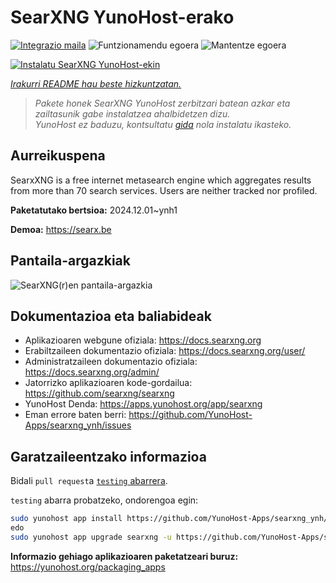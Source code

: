 <!--
Ohart ongi: README hau automatikoki sortu da <https://github.com/YunoHost/apps/tree/master/tools/readme_generator>ri esker
EZ editatu eskuz.
-->

# SearXNG YunoHost-erako

[![Integrazio maila](https://apps.yunohost.org/badge/integration/searxng)](https://ci-apps.yunohost.org/ci/apps/searxng/)
![Funtzionamendu egoera](https://apps.yunohost.org/badge/state/searxng)
![Mantentze egoera](https://apps.yunohost.org/badge/maintained/searxng)

[![Instalatu SearXNG YunoHost-ekin](https://install-app.yunohost.org/install-with-yunohost.svg)](https://install-app.yunohost.org/?app=searxng)

*[Irakurri README hau beste hizkuntzatan.](./ALL_README.md)*

> *Pakete honek SearXNG YunoHost zerbitzari batean azkar eta zailtasunik gabe instalatzea ahalbidetzen dizu.*  
> *YunoHost ez baduzu, kontsultatu [gida](https://yunohost.org/install) nola instalatu ikasteko.*

## Aurreikuspena

SearxXNG is a free internet metasearch engine which aggregates results from more than 70 search services. Users are neither tracked nor profiled.


**Paketatutako bertsioa:** 2024.12.01~ynh1

**Demoa:** <https://searx.be>

## Pantaila-argazkiak

![SearXNG(r)en pantaila-argazkia](./doc/screenshots/screenshot_1.png)

## Dokumentazioa eta baliabideak

- Aplikazioaren webgune ofiziala: <https://docs.searxng.org>
- Erabiltzaileen dokumentazio ofiziala: <https://docs.searxng.org/user/>
- Administratzaileen dokumentazio ofiziala: <https://docs.searxng.org/admin/>
- Jatorrizko aplikazioaren kode-gordailua: <https://github.com/searxng/searxng>
- YunoHost Denda: <https://apps.yunohost.org/app/searxng>
- Eman errore baten berri: <https://github.com/YunoHost-Apps/searxng_ynh/issues>

## Garatzaileentzako informazioa

Bidali `pull request`a [`testing` abarrera](https://github.com/YunoHost-Apps/searxng_ynh/tree/testing).

`testing` abarra probatzeko, ondorengoa egin:

```bash
sudo yunohost app install https://github.com/YunoHost-Apps/searxng_ynh/tree/testing --debug
edo
sudo yunohost app upgrade searxng -u https://github.com/YunoHost-Apps/searxng_ynh/tree/testing --debug
```

**Informazio gehiago aplikazioaren paketatzeari buruz:** <https://yunohost.org/packaging_apps>
